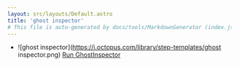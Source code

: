 ```yaml
---
layout: src/layouts/Default.astro
title: 'ghost inspector'
# This file is auto-generated by docs/tools/MarkdownGenerator (index.js)
---
```


<ul>

<li>

![ghost inspector](https://i.octopus.com/library/step-templates/ghost inspector.png) [Run GhostInspector](/ghost-inspector/run-ghostinspector/)

</li>
        
</ul>
